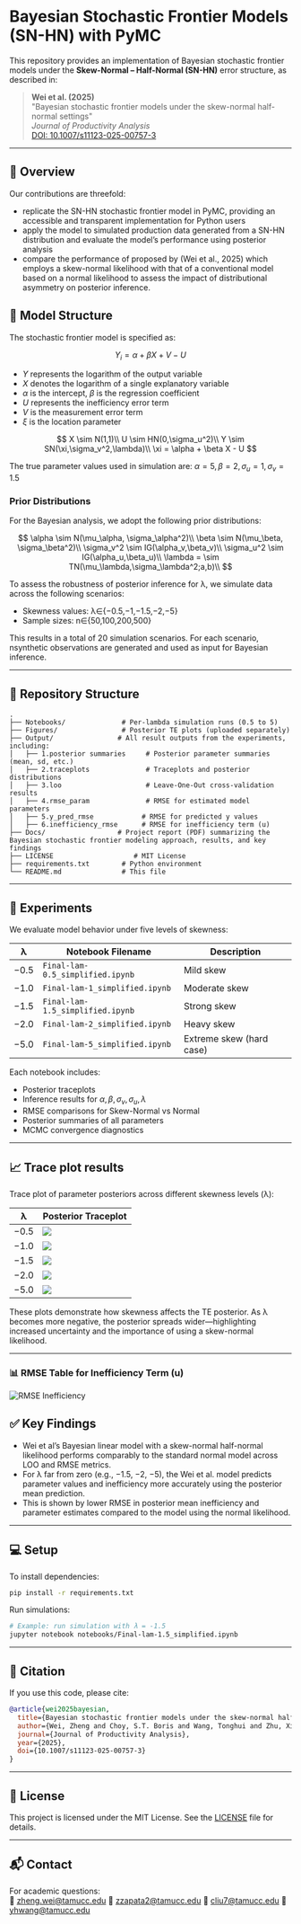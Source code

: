 # Bayesian Stochastic Frontier Models (SN-HN) with PyMC

This repository provides an implementation of Bayesian stochastic frontier models under the **Skew-Normal – Half-Normal (SN-HN)** error structure, as described in:

> **Wei et al. (2025)**  
> "Bayesian stochastic frontier models under the skew-normal half-normal settings"  
> _Journal of Productivity Analysis_  
> [DOI: 10.1007/s11123-025-00757-3](https://doi.org/10.1007/s11123-025-00757-3)

---

## 📌 Overview

Our contributions are threefold:

- replicate the SN-HN stochastic frontier model in PyMC, providing an accessible and transparent implementation for Python users
- apply the model to simulated production data generated from a SN-HN distribution and evaluate the model’s performance using posterior analysis
- compare the performance of proposed by (Wei et al., 2025) which employs a skew-normal likelihood with that of a conventional model based on a normal likelihood to assess the impact of distributional asymmetry on posterior
inference.



## 🧠 Model Structure

The stochastic frontier model is specified as:

$$
Y_i = \alpha + \beta X + V - U
$$

- $Y$ represents the logarithm of the output variable
- $X$ denotes the logarithm of a single explanatory variable
- $\alpha$ is the intercept, $β$ is the regression coefficient
- $U$ represents the inefficiency error term
- $V$ is the measurement error term
- $\xi$ is the location parameter

$$
X \sim N(1,1)\\
U \sim HN(0,\sigma_u^2)\\
Y \sim SN(\xi,\sigma_v^2,\lambda)\\
\xi = \alpha + \beta X - U
$$

The true parameter values used in simulation are:
$\alpha= 5, β = 2, σ_u = 1, σ_v = 1.5$


### Prior Distributions
For the Bayesian analysis, we adopt the following prior distributions:

$$
\alpha \sim N(\mu_\alpha, \sigma_\alpha^2)\\
\beta \sim N(\mu_\beta, \sigma_\beta^2)\\
\sigma_v^2 \sim IG(\alpha_v,\beta_v)\\
\sigma_u^2 \sim IG(\alpha_u,\beta_u)\\
\lambda = \sim TN(\mu_\lambda,\sigma_\lambda^2;a,b)\\
$$


To assess the robustness of posterior inference for λ, we simulate data across the following
scenarios:
- Skewness values: λ∈{−0.5,−1,−1.5,−2,−5}
- Sample sizes: n∈{50,100,200,500}

This results in a total of 20 simulation scenarios. For each scenario, nsynthetic observations
are generated and used as input for Bayesian inference.


---

## 📁 Repository Structure

```
.
├── Notebooks/              # Per-lambda simulation runs (0.5 to 5)
├── Figures/                # Posterior TE plots (uploaded separately)
├── Output/                # All result outputs from the experiments, including:
│   ├── 1.posterior summaries     # Posterior parameter summaries (mean, sd, etc.)
│   ├── 2.traceplots              # Traceplots and posterior distributions
│   ├── 3.loo                     # Leave-One-Out cross-validation results
│   ├── 4.rmse_param              # RMSE for estimated model parameters
│   ├── 5.y_pred_rmse            # RMSE for predicted y values
│   ├── 6.inefficiency_rmse      # RMSE for inefficiency term (u)
├── Docs/                  # Project report (PDF) summarizing the Bayesian stochastic frontier modeling approach, results, and key findings
├── LICENSE                    # MIT License
├── requirements.txt        # Python environment
└── README.md               # This file
```

---

## 🔬 Experiments

We evaluate model behavior under five levels of skewness:

| λ       | Notebook Filename                | Description             |
|---------|----------------------------------|--------------------------|
| −0.5    | `Final-lam-0.5_simplified.ipynb` | Mild skew                |
| −1.0    | `Final-lam-1_simplified.ipynb`   | Moderate skew            |
| −1.5    | `Final-lam-1.5_simplified.ipynb` | Strong skew              |
| −2.0    | `Final-lam-2_simplified.ipynb`   | Heavy skew               |
| −5.0    | `Final-lam-5_simplified.ipynb`   | Extreme skew (hard case) |

Each notebook includes:

- Posterior traceplots 
- Inference results for $\alpha, \beta, \sigma_v, \sigma_u, \lambda$
- RMSE comparisons for Skew-Normal vs Normal
- Posterior summaries of all parameters
- MCMC convergence diagnostics

---

## 📈 Trace plot results

Trace plot of parameter posteriors across different skewness levels (λ):

| λ       | Posterior Traceplot |
|---------|----------------------|
| −0.5    | ![](Figures/tp0.5_resized.png) |
| −1.0    | ![](Figures/tp1_resized.png)   |
| −1.5    | ![](Figures/tp1.5_resized.png) |
| −2.0    | ![](Figures/tp2_resized.png)   |
| −5.0    | ![](Figures/tp5_resized.png)   |

These plots demonstrate how skewness affects the TE posterior. As λ becomes more negative, the posterior spreads wider—highlighting increased uncertainty and the importance of using a skew-normal likelihood.

---

### 📊 RMSE Table for Inefficiency Term (u)

![RMSE Inefficiency](Figures/rmse_inefficiency.png)


## ✅ Key Findings

- Wei et al’s Bayesian linear model with a skew-normal half-normal likelihood performs comparably to the standard normal model across LOO and RMSE metrics.
- For λ far from zero (e.g., −1.5, −2, −5), the Wei et al. model predicts parameter values and inefficiency more accurately using the posterior mean prediction.
- This is shown by lower RMSE in posterior mean inefficiency and parameter estimates compared to the model using the normal likelihood.
---

## 💻 Setup

To install dependencies:

```bash
pip install -r requirements.txt
```

Run simulations:

```bash
# Example: run simulation with λ = -1.5
jupyter notebook notebooks/Final-lam-1.5_simplified.ipynb
```

---

## 📄 Citation

If you use this code, please cite:

```bibtex
@article{wei2025bayesian,
  title={Bayesian stochastic frontier models under the skew-normal half-normal settings},
  author={Wei, Zheng and Choy, S.T. Boris and Wang, Tonghui and Zhu, Xiaonan},
  journal={Journal of Productivity Analysis},
  year={2025},
  doi={10.1007/s11123-025-00757-3}
}
```
---

## 📄 License

This project is licensed under the MIT License. See the [LICENSE](LICENSE) file for details.

---

## 📬 Contact

For academic questions:  
📧 [zheng.wei@tamucc.edu](mailto:zheng.wei@tamucc.edu)
📧 [zzapata2@tamucc.edu](mailto:zzapata2@tamucc.edu)
📧 [cliu7@tamucc.edu](mailto:cliu@tamucc.edu)
📧 [yhwang@tamucc.edu](mailto:yhwang@tamucc.edu)

